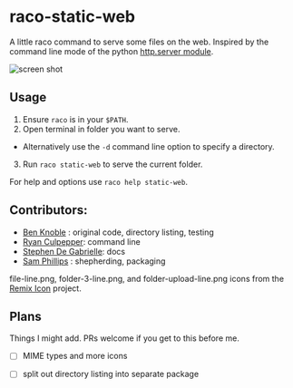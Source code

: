 # raco-static-web

A little raco command to serve some files on the web.  Inspired by the command
line mode of the python [http.server module](https://docs.python.org/3/library/http.server.html).

![screen shot](screenshot.png)

## Usage

1. Ensure `raco` is in your `$PATH`.
2. Open terminal in folder you want to serve.
  - Alternatively use the `-d` command line option to specify a directory.
3. Run `raco static-web` to serve the current folder.

For help and options use `raco help static-web`.

## Contributors:
 - [Ben Knoble](https://github.com/benknoble) : original code, directory listing, testing
 - [Ryan Culpepper](https://github.com/rmculpepper): command line
 - [Stephen De Gabrielle](https://github.com/spdegabrielle): docs
 - [Sam Phillips](https://github.com/samdphillips) : shepherding, packaging

file-line.png, folder-3-line.png, and folder-upload-line.png icons from the
[Remix Icon](https://github.com/Remix-Design/RemixIcon) project.

## Plans
Things I might add.  PRs welcome if you get to this before me.

 - [ ] MIME types and more icons
 - [ ] split out directory listing into separate package

